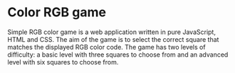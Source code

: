 # Color RGB game

Simple RGB color game is a web application written in pure JavaScript, HTML and CSS. The aim of the game is to select the correct square that matches the displayed RGB color code. The game has two levels of difficulty: a basic level with three squares to choose from and an advanced level with six squares to choose from.
